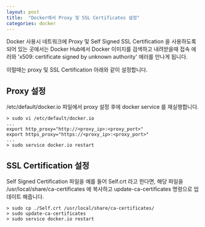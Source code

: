 ```yaml
---
layout: post
title:  "Docker에서 Proxy 및 SSL Certificates 설정"
categories: docker
---
```


Docker 사용시 네트워크에 Proxy 및 Self Signed SSL Certification 을 사용하도록 되어 있는 곳에서는 Docker Hub에서 Docker 이미지를 검색하고 내려받을때 접속 에러와 'x509: certificate signed by unknown authority' 에러를 만나게 됩니다.

이럴때는 proxy 및 SSL Certification 아래와 같이 설정합니다.

## Proxy 설정
/etc/default/docker.io 파일에서 proxy 설정 후에 docker service 를 재실행합니다.

```
> sudo vi /etc/default/docker.io
...
export http_proxy="http://<proxy_ip>:<proxy_port>"
export https_proxy="https://<proxy_ip>:<proxy_port>"
...
> sudo service docker.io restart
```

## SSL Certification 설정
Self Signed Certification 파일을 예를 들어 Self.crt 라고 한다면, 해당 파일을 /usr/local/share/ca-certificates 에 복사하고 update-ca-certificates 명령으로 업데이트 해줍니다.

```
> sudo cp ./Self.crt /usr/local/share/ca-certificates/
> sudo update-ca-certificates
> sudo service docker.io restart
```
